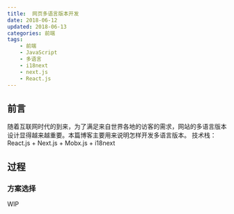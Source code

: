 ```yaml
---
title:  网页多语言版本开发
date: 2018-06-12
updated: 2018-06-13
categories: 前端
tags:
    - 前端
    - JavaScript
    - 多语言
    - i18next
    - next.js
    - React.js
---
```


## 前言

随着互联网时代的到来，为了满足来自世界各地的访客的需求，网站的多语言版本设计显得越来越重要。本篇博客主要用来说明怎样开发多语言版本。
技术栈：React.js + Next.js + Mobx.js + i18next

<!-- more -->

## 过程
### 方案选择
WIP
